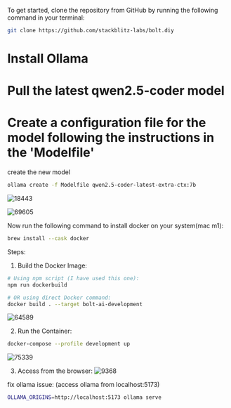 To get started, clone the repository from GitHub by running the following command in your terminal:

```bash
git clone https://github.com/stackblitz-labs/bolt.diy
```

# Install Ollama
# Pull the latest qwen2.5-coder model
# Create a configuration file for the model following the instructions in the 'Modelfile'


create the new model
```bash
ollama create -f Modelfile qwen2.5-coder-latest-extra-ctx:7b
```

![18443](https://github.com/user-attachments/assets/5487c0a2-f3b5-40aa-85dd-1792c21fa668)

![69605](https://github.com/user-attachments/assets/1bcf1ab0-9d01-48a5-b071-b831c24c8f48)



Now run the following command to install docker on your system(mac m1):

```bash
brew install --cask docker
```

Steps:
1. Build the Docker Image:

```bash
# Using npm script (I have used this one):
npm run dockerbuild

# OR using direct Docker command:
docker build . --target bolt-ai-development
```
![64589](https://github.com/user-attachments/assets/a826406a-1c30-43b8-af8c-446a02529eca)


2. Run the Container:

```bash
docker-compose --profile development up
```

![75339](https://github.com/user-attachments/assets/a87898c1-bbc0-4eb4-8569-4ea113229431)

3. Access from the browser:
![9368](https://github.com/user-attachments/assets/790984ba-dddd-46fa-8651-2593ca73122e)


fix ollama issue: (access ollama from localhost:5173)

```bash
OLLAMA_ORIGINS=http://localhost:5173 ollama serve
```